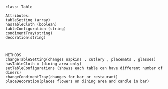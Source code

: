     class: Table
    
    Attributes:
    tableSetting (array)
    hasTableCloth (boolean)
    tableConfiguration (string)
    condimentTray(string)
    decoration(string)
   


    METHODS
    changeTableSetting(changes napkins , cutlery , placemats , glasses)
    hasTableCloth = (dining area only)
    setTableConfigurations (showss each table can have different number of diners)
    changeCondimentTray(changes for bar or restaurant)
    placeDecoration(places flowers on dining area and candle in bar)
     
